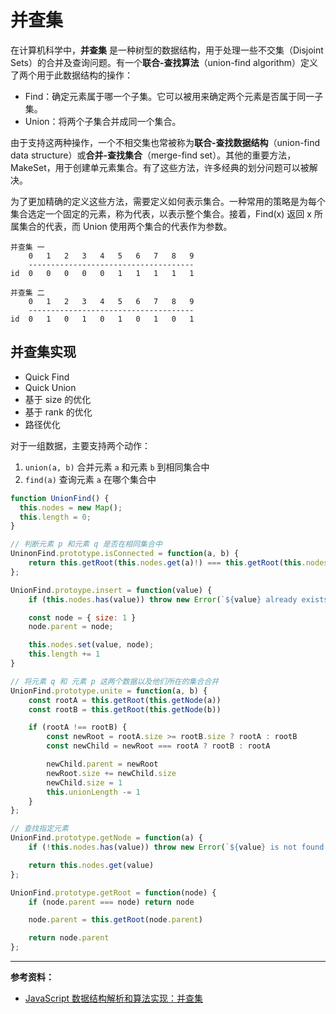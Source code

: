 # 并查集

在计算机科学中，**并查集** 是一种树型的数据结构，用于处理一些不交集（Disjoint Sets）的合并及查询问题。有一个**联合-查找算法**（union-find algorithm）定义了两个用于此数据结构的操作：

- Find：确定元素属于哪一个子集。它可以被用来确定两个元素是否属于同一子集。
- Union：将两个子集合并成同一个集合。

由于支持这两种操作，一个不相交集也常被称为**联合-查找数据结构**（union-find data structure）或**合并-查找集合**（merge-find set）。其他的重要方法，MakeSet，用于创建单元素集合。有了这些方法，许多经典的划分问题可以被解决。

为了更加精确的定义这些方法，需要定义如何表示集合。一种常用的策略是为每个集合选定一个固定的元素，称为代表，以表示整个集合。接着，Find(x) 返回 x 所属集合的代表，而 Union 使用两个集合的代表作为参数。

```
并查集 一
    0   1   2   3   4   5   6   7   8   9
    -------------------------------------
id  0   0   0   0   0   1   1   1   1   1

并查集 二
    0   1   2   3   4   5   6   7   8   9
    -------------------------------------
id  0   1   0   1   0   1   0   1   0   1
```

## 并查集实现

- Quick Find
- Quick Union
- 基于 size 的优化
- 基于 rank 的优化
- 路径优化

对于一组数据，主要支持两个动作：

1. `union(a, b)` 合并元素 `a` 和元素 `b` 到相同集合中
2. `find(a)` 查询元素 `a` 在哪个集合中

```js
function UnionFind() {
  this.nodes = new Map();
  this.length = 0;
}

// 判断元素 p 和元素 q 是否在相同集合中
UninonFind.prototype.isConnected = function(a, b) {
    return this.getRoot(this.nodes.get(a)!) === this.getRoot(this.nodes.get(b)!)
};

UnionFind.protoype.insert = function(value) {
    if (this.nodes.has(value)) throw new Error(`${value} already exists.`)

    const node = { size: 1 }
    node.parent = node;

    this.nodes.set(value, node);
    this.length += 1
}

// 将元素 q 和 元素 p 这两个数据以及他们所在的集合合并
UnionFind.prototype.unite = function(a, b) {
    const rootA = this.getRoot(this.getNode(a))
    const rootB = this.getRoot(this.getNode(b))

    if (rootA !== rootB) {
        const newRoot = rootA.size >= rootB.size ? rootA : rootB
        const newChild = newRoot === rootA ? rootB : rootA

        newChild.parent = newRoot
        newRoot.size += newChild.size
        newChild.size = 1
        this.unionLength -= 1
    }
};

// 查找指定元素
UnionFind.prototype.getNode = function(a) {
    if (!this.nodes.has(value)) throw new Error(`${value} is not found.`)

    return this.nodes.get(value)
};

UnionFind.prototype.getRoot = function(node) {
    if (node.parent === node) return node

    node.parent = this.getRoot(node.parent)

    return node.parent
};
```

---

**参考资料：**

- [JavaScript 数据结构解析和算法实现：并查集](https://juejin.im/post/5c92f7d3f265da60ef63494d)
